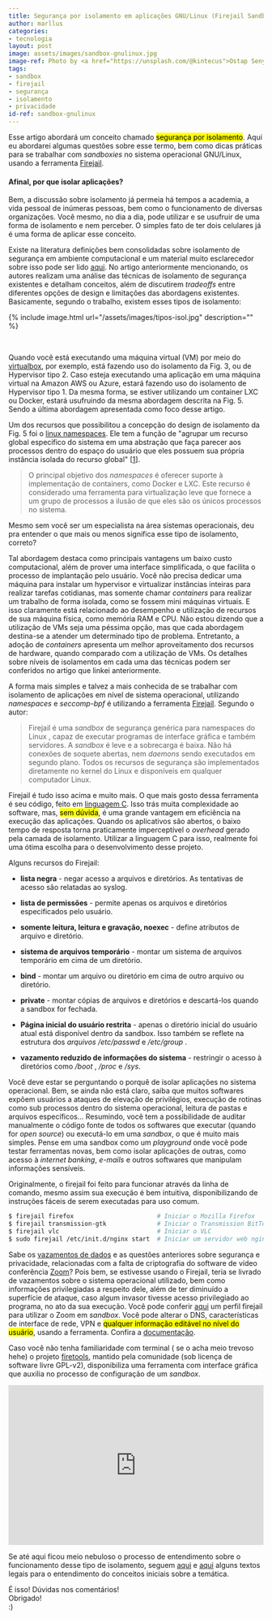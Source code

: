 ```yaml
---
title: Segurança por isolamento em aplicações GNU/Linux (Firejail Sandbox)
author: marllus
categories:
- tecnologia
layout: post
image: assets/images/sandbox-gnulinux.jpg
image-ref: Photo by <a href="https://unsplash.com/@kintecus">Ostap Senyuk</a>
tags:
- sandbox
- firejail
- segurança
- isolamento
- privacidade
id-ref: sandbox-gnulinux
---
```


Esse artigo abordará um conceito chamado <mark>segurança por isolamento</mark>. Aqui eu abordarei algumas questões sobre esse termo, bem como dicas práticas para se trabalhar com *sandboxies* no sistema operacional GNU/Linux, usando a ferramenta [Firejail](https://firejail.wordpress.com/).

#### Afinal, por que isolar aplicações?

Bem, a discussão sobre isolamento já permeia há tempos a academia, a vida pessoal de inúmeras pessoas, bem como o funcionamento de diversas organizações. Você mesmo, no dia a dia, pode utilizar e se usufruir de uma forma de isolamento e nem perceber. O simples fato de ter dois celulares já é uma forma de aplicar esse conceito.

Existe na literatura definições bem consolidadas sobre isolamento de segurança em ambiente computacional e um material muito esclarecedor sobre isso pode ser lido [aqui](https://dance.csc.ncsu.edu/papers/CSUR2016.pdf). No artigo anteriormente mencionando, os autores realizam uma análise das técnicas de isolamento de segurança existentes e detalham conceitos, além de discutirem *tradeoffs* entre diferentes opções de design e limitações das abordagens existentes. Basicamente, segundo o trabalho, existem esses tipos de isolamento: 

{% include image.html url="/assets/images/tipos-isol.jpg" description="" %}

<br>

Quando você está executando uma máquina virtual (VM) por meio do [virtualbox](https://www.virtualbox.org/), por exemplo, está fazendo uso do isolamento da Fig. 3, ou de Hypervisor tipo 2. Caso esteja executando uma aplicação em uma máquina virtual na Amazon AWS ou Azure, estará fazendo uso do isolamento de Hypervisor tipo 1. Da mesma forma, se estiver utilizando um container LXC ou Docker, estará usufruindo da mesma abordagem descrita na Fig. 5. Sendo a última abordagem apresentada como foco desse artigo.

 Um dos recursos que possibilitou a concepção do design de isolamento da Fig. 5 foi o [linux namespaces](https://en.wikipedia.org/wiki/Linux_namespaces). Ele tem a função de "agrupar um recurso global específico do sistema em uma abstração que faça parecer aos processos dentro do espaço do usuário que eles possuem sua própria instância isolada do recurso global" [[1](https://lwn.net/Articles/531114/)]. 

> O principal objetivo dos *namespaces* é oferecer suporte à implementação de containers, como Docker e LXC. Este recurso é considerado uma ferramenta para virtualização leve que fornece a um grupo de processos a ilusão de que eles são os únicos processos no sistema.

Mesmo sem você ser um especialista na área sistemas operacionais, deu pra entender o que mais ou menos significa esse tipo de isolamento, correto?

Tal abordagem destaca como principais vantagens um baixo custo 
computacional, além de prover uma interface simplificada, o que facilita o processo de implantação pelo usuário. Você não precisa dedicar uma máquina para instalar um hypervisor e virtualizar instâncias inteiras para realizar tarefas cotidianas, mas somente chamar *containers* para realizar um trabalho de forma isolada, como se fossem mini máquinas virtuais. E isso claramente está relacionado ao desempenho e utilização de recursos de sua máquina física, como memória RAM e CPU. Não estou dizendo que a utilização de VMs seja uma péssima opção, mas que cada abordagem destina-se a atender um determinado tipo de problema. Entretanto, a adoção de *containers* apresenta um melhor aproveitamento dos recursos de hardware, quando comparado com a utilização de VMs. Os detalhes sobre níveis de isolamentos em cada uma das técnicas podem ser conferidos no artigo que linkei anteriormente.

A forma mais simples e talvez a mais conhecida de se trabalhar com isolamento de aplicações em nível de sistema operacional, utilizando *namespaces* e *seccomp-bpf* é utilizando a ferramenta [Firejail](https://firejail.wordpress.com/). Segundo o autor:

> Firejail é uma *sandbox* de segurança genérica para namespaces do Linux , capaz de executar programas de interface gráfica e também servidores. A *sandbox* é leve e a sobrecarga é baixa. Não há conexões de soquete abertas, nem *daemons* sendo executados em segundo plano. Todos os recursos de segurança são implementados diretamente no kernel do Linux e disponíveis em qualquer computador Linux.

Firejail é tudo isso acima e muito mais. O que mais gosto dessa ferramenta é seu código, feito em [linguagem C](https://pt.wikipedia.org/wiki/C_(linguagem_de_programa%C3%A7%C3%A3o)). Isso trás muita complexidade ao software, mas, <mark>sem dúvida</mark>, é uma grande vantagem em eficiência na execução das aplicações. Quando os aplicativos são abertos, o baixo tempo de resposta torna praticamente imperceptível o *overhead* gerado pela camada de isolamento. Utilizar a linguagem C para isso, realmente foi uma ótima escolha para o desenvolvimento desse projeto.

Alguns recursos do Firejail:

- **lista negra** - negar acesso a arquivos e diretórios. As tentativas de acesso são relatadas ao syslog.

- **lista de permissões** - permite apenas os arquivos e diretórios especificados pelo usuário.

- **somente leitura, leitura e gravação, noexec** - define atributos de arquivo e diretório.

- **sistema de arquivos temporário** - montar um sistema de arquivos temporário em cima de um diretório.

- **bind** - montar um arquivo ou diretório em cima de outro arquivo ou diretório.

- **private** - montar cópias de arquivos e diretórios e descartá-los quando a sandbox for fechada.

- **Página inicial do usuário restrita** - apenas o diretório inicial do usuário atual está disponível dentro da sandbox. Isso também se reflete na estrutura dos *arquivos /etc/passwd* e */etc/group* .

- **vazamento reduzido de informações do sistema** - restringir o acesso à diretórios como */boot* , */proc* e */sys*.

Você deve estar se perguntando o porquê de isolar aplicações no sistema operacional. Bem, se ainda não está claro, saiba que muitos softwares expõem usuários a ataques de elevação de privilégios, execução de rotinas como sub processos dentro do sistema operacional, leitura de pastas e arquivos específicos... Resumindo, você tem a possibilidade de auditar manualmente o código fonte de todos os softwares que executar (quando for *open source*) ou executá-lo em uma *sandbox*, o que é muito mais simples. Pense em uma sandbox como um *playground* onde você pode testar ferramentas novas, bem como isolar aplicações de outras, como acesso à *internet banking*, *e-mails* e outros softwares que manipulam informações sensíveis.

Originalmente, o firejail foi feito para funcionar através da linha de comando, mesmo assim sua execução é bem intuitiva, disponibilizando de instruções fáceis de serem executadas para uso comum.

```bash
$ firejail firefox                       # Iniciar o Mozilla Firefox
$ firejail transmission-gtk              # Iniciar o Transmission BitTorrent 
$ firejail vlc                           # Iniciar o VLC
$ sudo firejail /etc/init.d/nginx start  # Iniciar um servidor web nginx
```

Sabe os [vazamentos de dados](https://canaltech.com.br/seguranca/vazamento-de-dados-do-zoom-compromete-mais-de-500-mil-usuarios-163316/) e as questões anteriores sobre segurança e privacidade, relacionadas com a falta de criptografia do software de vídeo conferência [Zoom](https://zoom.us/pt-pt/meetings.html)? Pois bem, se estivesse usando o Firejail, teria se livrado de vazamentos sobre o sistema operacional utilizado, bem como informações privilegiadas a respeito dele, além de ter diminuído a superfície de ataque, caso algum invasor tivesse acesso privilegiado ao programa, no ato da sua execução. Você pode conferir [aqui](https://github.com/alexjung/Run-Zoom-in-a-Sandbox) um perfil firejail para utilizar o Zoom em *sandbox*. Você pode alterar o DNS, características de interface de rede, VPN e <mark>qualquer informação editável no nível do usuário</mark>, usando a ferramenta. Confira a [documentação](https://firejail.wordpress.com/documentation-2/).

Caso você não tenha familiaridade com terminal ( se o acha meio trevoso 
hehe) o projeto [firetools](https://github.com/netblue30/firetools), mantido pela comunidade (sob licença de 
software livre GPL-v2), disponibiliza uma ferramenta com interface 
gráfica que auxilia no processo de configuração de um *sandbox*.

<iframe style="width:100%;" height="315" src="https://www.youtube.com/embed/J1ZsXrpAgBU" frameborder="0" allow="accelerometer; autoplay; encrypted-media; gyroscope; picture-in-picture" allowfullscreen></iframe>

Se até aqui ficou meio nebuloso o processo de entendimento sobre o funcionamento desse tipo de isolamento, seguem [aqui](https://medium.com/@lets00/namespace-14c4e64d0559) e [aqui](https://www.redhat.com/pt-br/topics/virtualization/what-is-virtualization) alguns textos legais para o entendimento do conceitos iniciais sobre a temática.

É isso! Dúvidas nos comentários!<br>Obrigado! <br>:)
